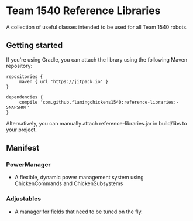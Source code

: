 # Team 1540 Reference Libraries

A collection of useful classes intended to be used for all Team 1540 robots.

## Getting started

If you're using Gradle, you can attach the library using the following Maven repository:

```
repositories {
     maven { url 'https://jitpack.io' }
}

dependencies {
     compile 'com.github.flamingchickens1540:reference-libraries:-SNAPSHOT'
}
```

Alternatively, you can manually attach reference-libraries.jar in build/libs to your project.

## Manifest

### PowerManager
- A flexible, dynamic power management system using ChickenCommands and ChickenSubsystems

### Adjustables
- A manager for fields that need to be tuned on the fly.
